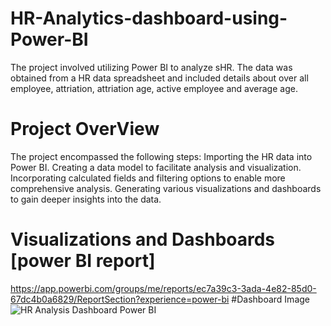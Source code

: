 # HR-Analytics-dashboard-using-Power-BI
The project involved utilizing Power BI to analyze sHR. The data was obtained from a HR data spreadsheet and included details about over all employee, attriation, attriation age, active employee and average age.
# Project OverView
The project encompassed the following steps: Importing the HR data into Power BI. Creating a data model to facilitate analysis and visualization. Incorporating calculated fields and filtering options to enable more comprehensive analysis. Generating various visualizations and dashboards to gain deeper insights into the data.
# Visualizations and Dashboards [power BI report]
https://app.powerbi.com/groups/me/reports/ec7a39c3-3ada-4e82-85d0-67dc4b0a6829/ReportSection?experience=power-bi
#Dashboard Image
![HR Analysis Dashboard Power BI](https://github.com/AishwaryaHarikrishnan/HR-Analytics-dashboard-using-Power-BI/assets/123670163/869de668-87aa-4d43-ae09-140c7e63cf68)
